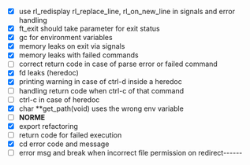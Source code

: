 - [x] use rl_redisplay rl_replace_line, rl_on_new_line in signals and error handling
- [x] ft_exit should take parameter for exit status
- [x] gc for environment variables
- [x] memory leaks on exit via signals
- [x] memory leaks with failed commands
- [ ] correct return code in case of parse error or failed command
- [x] fd leaks (heredoc)
- [x] printing warning in case of ctrl-d inside a heredoc
- [ ] handling return code when ctrl-c of that command 
- [ ] ctrl-c in case of heredoc
- [x] char	**get_path(void) uses the wrong env variable
- [ ] **NORME**
- [x] export refactoring
- [ ] return code for failed execution
- [x] cd error code and message
- [ ] error msg and break when incorrect file permission on redirect------